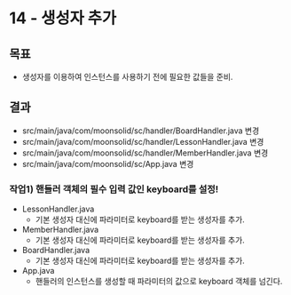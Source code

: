 # 14 - 생성자 추가

##  목표



- 생성자를 이용하여 인스턴스를 사용하기 전에 필요한 값들을 준비.

## 결과

- src/main/java/com/moonsolid/sc/handler/BoardHandler.java 변경
- src/main/java/com/moonsolid/sc/handler/LessonHandler.java 변경
- src/main/java/com/moonsolid/sc/handler/MemberHandler.java 변경
- src/main/java/com/moonsolid/sc/App.java 변경



### 작업1) 핸들러 객체의 필수 입력 값인 keyboard를 설정!

- LessonHandler.java
    - 기본 생성자 대신에 파라미터로 keyboard를 받는 생성자를 추가.
- MemberHandler.java
    - 기본 생성자 대신에 파라미터로 keyboard를 받는 생성자를 추가.
- BoardHandler.java
    - 기본 생성자 대신에 파라미터로 keyboard를 받는 생성자를 추가.
- App.java
    - 핸들러의 인스턴스를 생성할 때 파라미터의 값으로 keyboard 객체를 넘긴다.
